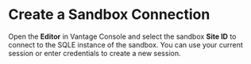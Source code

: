 # Create a Sandbox Connection

Open the **Editor** in Vantage Console and select the sandbox **Site ID** to connect to the SQLE instance of the sandbox. You can use your current session or enter credentials to create a new session.
